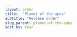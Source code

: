 ```yaml
---
layout: order
title:  "Planet of the apes"
subtitle: "Release order"
slug_parent: planet-of-the-apes
sort_by: Year
---
```

